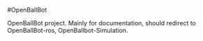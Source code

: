 #OpenBallBot

OpenBallBot project. Mainly for documentation, should redirect to OpenBallBot-ros, OpenBallbot-Simulation. 
